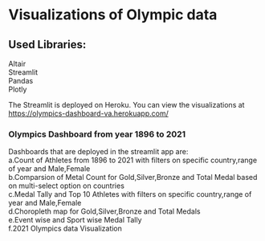 # Visualizations of Olympic data

## Used Libraries:
 Altair\
Streamlit\
 Pandas\
 Plotly
 
The Streamlit is deployed on Heroku.
You can view the visualizations at https://olympics-dashboard-va.herokuapp.com/

### Olympics Dashboard from year 1896 to 2021
Dashboards that are deployed in the streamlit app are:\
a.Count of Athletes from 1896 to 2021 with filters on specific country,range of year and Male,Female\
b.Comparsion of Metal Count for Gold,Silver,Bronze and Total Medal based on multi-select option on countries\
c.Medal Tally and Top 10 Athletes with filters on specific country,range of year and Male,Female\
d.Choropleth map for Gold,Silver,Bronze and Total Medals\
e.Event wise and Sport wise Medal Tally\
f.2021 Olympics data Visualization
